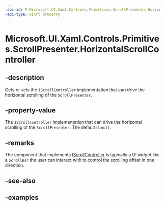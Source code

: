 ```yaml
---
-api-id: P:Microsoft.UI.Xaml.Controls.Primitives.ScrollPresenter.HorizontalScrollController
-api-type: winrt property
---
```


# Microsoft.UI.Xaml.Controls.Primitives.ScrollPresenter.HorizontalScrollController

<!--
public Microsoft.UI.Xaml.Controls.Primitives.IScrollController HorizontalScrollController { get; set; }
-->


## -description

Gets or sets the `IScrollController` implementation that can drive the horizontal scrolling of the `ScrollPresenter`.

## -property-value

The `IScrollController` implementation that can drive the horizontal scrolling of the `ScrollPresenter`. The default is `null`.

## -remarks

The component that implements [IScrollController](iscrollcontroller.md) is typically a UI widget like a `ScrollBar` the user can interact with to control the scrolling offset in one direction.

## -see-also

## -examples



